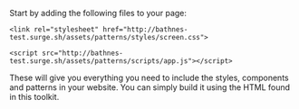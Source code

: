 Start by adding the following files to your page:

`<link rel="stylesheet" href="http://bathnes-test.surge.sh/assets/patterns/styles/screen.css">`

`<script src="http://bathnes-test.surge.sh/assets/patterns/scripts/app.js"></script>`

These will give you everything you need to include the styles, components and patterns in your website. You can simply build it using the HTML found in this toolkit.

